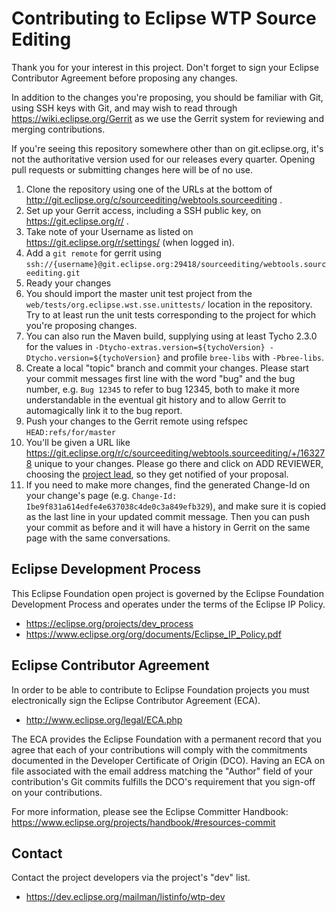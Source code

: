 # Contributing to Eclipse WTP Source Editing

Thank you for your interest in this project.  Don't forget to sign your Eclipse Contributor Agreement before proposing any changes.


In addition to the changes you're proposing, you should be familiar with Git, using SSH keys with Git, and may wish to read through https://wiki.eclipse.org/Gerrit as we use the Gerrit system for reviewing and merging contributions.

If you're seeing this repository somewhere other than on git.eclipse.org, it's not the authoritative version used for our releases every quarter. Opening pull requests or submitting changes here will be of no use.

1. Clone the repository using one of the URLs at the bottom of http://git.eclipse.org/c/sourceediting/webtools.sourceediting .
1. Set up your Gerrit access, including a SSH public key, on https://git.eclipse.org/r/ .
1. Take note of your Username as listed on https://git.eclipse.org/r/settings/ (when logged in).
1. Add a `git remote` for gerrit using `ssh://{username}@git.eclipse.org:29418/sourceediting/webtools.sourceediting.git`
1. Ready your changes
1. You should import the master unit test project from the `web/tests/org.eclipse.wst.sse.unittests/` location in the repository. Try to at least run the unit tests corresponding to the project for which you're proposing changes.
1. You can also run the Maven build, supplying using at least Tycho 2.3.0 for the values in `-Dtycho-extras.version=${tychoVersion} -Dtycho.version=${tychoVersion}` and profile `bree-libs` with `-Pbree-libs`.
1. Create a local "topic" branch and commit your changes.  Please start your commit messages first line with the word "bug" and the bug number, e.g. `Bug 12345` to refer to bug 12345, both to make it more understandable in the eventual git history and to allow Gerrit to automagically link it to the bug report.
1. Push your changes to the Gerrit remote using refspec `HEAD:refs/for/master`
1. You'll be given a URL like https://git.eclipse.org/r/c/sourceediting/webtools.sourceediting/+/163278 unique to your changes. Please go there and click on ADD REVIEWER, choosing the [project lead](https://projects.eclipse.org/projects/webtools.sourceediting/who), so they get notified of your proposal.
1. If you need to make more changes, find the generated Change-Id on your change's page (e.g. `Change-Id: Ibe9f831a614edfe4e637038c4de0c3a849efb329`), and make sure it is copied as the last line in your updated commit message. Then you can push your commit as before and it will have a history in Gerrit on the same page with the same conversations.


## Eclipse Development Process

This Eclipse Foundation open project is governed by the Eclipse Foundation
Development Process and operates under the terms of the Eclipse IP Policy.

* https://eclipse.org/projects/dev_process
* https://www.eclipse.org/org/documents/Eclipse_IP_Policy.pdf

## Eclipse Contributor Agreement

In order to be able to contribute to Eclipse Foundation projects you must
electronically sign the Eclipse Contributor Agreement (ECA).

* http://www.eclipse.org/legal/ECA.php

The ECA provides the Eclipse Foundation with a permanent record that you agree
that each of your contributions will comply with the commitments documented in
the Developer Certificate of Origin (DCO). Having an ECA on file associated with
the email address matching the "Author" field of your contribution's Git commits
fulfills the DCO's requirement that you sign-off on your contributions.

For more information, please see the Eclipse Committer Handbook:
https://www.eclipse.org/projects/handbook/#resources-commit

## Contact

Contact the project developers via the project's "dev" list.

* https://dev.eclipse.org/mailman/listinfo/wtp-dev
